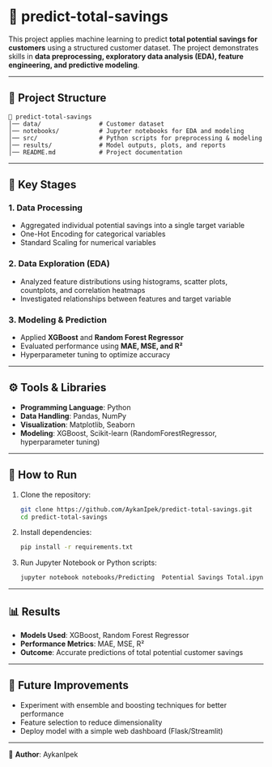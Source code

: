 # 🏦 predict-total-savings

This project applies machine learning to predict **total potential savings for customers** using a structured customer dataset. The project demonstrates skills in **data preprocessing, exploratory data analysis (EDA), feature engineering, and predictive modeling**.

---

## 📂 Project Structure

```
📁 predict-total-savings
│── data/                # Customer dataset
│── notebooks/           # Jupyter notebooks for EDA and modeling
│── src/                 # Python scripts for preprocessing & modeling
│── results/             # Model outputs, plots, and reports
│── README.md            # Project documentation
```

---

## 🔑 Key Stages

### 1. Data Processing
- Aggregated individual potential savings into a single target variable
- One-Hot Encoding for categorical variables
- Standard Scaling for numerical variables

### 2. Data Exploration (EDA)
- Analyzed feature distributions using histograms, scatter plots, countplots, and correlation heatmaps
- Investigated relationships between features and target variable

### 3. Modeling & Prediction
- Applied **XGBoost** and **Random Forest Regressor**
- Evaluated performance using **MAE, MSE, and R²**
- Hyperparameter tuning to optimize accuracy

---

## ⚙️ Tools & Libraries

- **Programming Language**: Python
- **Data Handling**: Pandas, NumPy
- **Visualization**: Matplotlib, Seaborn
- **Modeling**: XGBoost, Scikit-learn (RandomForestRegressor, hyperparameter tuning)

---

## 🚀 How to Run

1. Clone the repository:
   ```bash
   git clone https://github.com/AykanIpek/predict-total-savings.git
   cd predict-total-savings
   ```

2. Install dependencies:
   ```bash
   pip install -r requirements.txt
   ```

3. Run Jupyter Notebook or Python scripts:
   ```bash
   jupyter notebook notebooks/Predicting  Potential Savings Total.ipynb
   ```

---

## 📊 Results

- **Models Used**: XGBoost, Random Forest Regressor
- **Performance Metrics**: MAE, MSE, R²
- **Outcome**: Accurate predictions of total potential customer savings

---

## 📌 Future Improvements

- Experiment with ensemble and boosting techniques for better performance
- Feature selection to reduce dimensionality
- Deploy model with a simple web dashboard (Flask/Streamlit)

---

📧 **Author**: AykanIpek  
